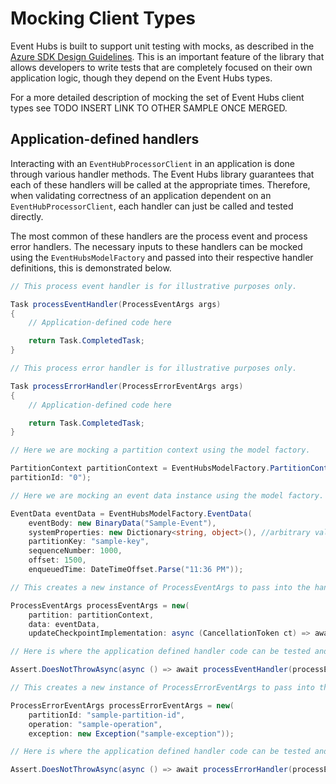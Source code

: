 # Mocking Client Types

Event Hubs is built to support unit testing with mocks, as described in the [Azure SDK Design Guidelines](https://azure.github.io/azure-sdk/dotnet_introduction.html#dotnet-mocking). This is an important feature of the library that allows developers to write tests that are completely focused on their own application logic, though they depend on the Event Hubs types.

For a more detailed description of mocking the set of Event Hubs client types see TODO INSERT LINK TO OTHER SAMPLE ONCE MERGED.

## Application-defined handlers

Interacting with an `EventHubProcessorClient` in an application is done through various handler methods. The Event Hubs library guarantees that each of these handlers will be called at the appropriate times. Therefore, when validating correctness of an application dependent on an `EventHubProcessorClient`, each handler can just be called and tested directly.

The most common of these handlers are the process event and process error handlers. The necessary inputs to these handlers can be mocked using the `EventHubsModelFactory` and passed into their respective handler definitions, this is demonstrated below.

```C# Snippet:EventHubs_Sample08_CallingHandlersDirectly
// This process event handler is for illustrative purposes only.

Task processEventHandler(ProcessEventArgs args)
{
    // Application-defined code here

    return Task.CompletedTask;
}

// This process error handler is for illustrative purposes only.

Task processErrorHandler(ProcessErrorEventArgs args)
{
    // Application-defined code here

    return Task.CompletedTask;
}

// Here we are mocking a partition context using the model factory.

PartitionContext partitionContext = EventHubsModelFactory.PartitionContext(
partitionId: "0");

// Here we are mocking an event data instance using the model factory.

EventData eventData = EventHubsModelFactory.EventData(
    eventBody: new BinaryData("Sample-Event"),
    systemProperties: new Dictionary<string, object>(), //arbitrary value
    partitionKey: "sample-key",
    sequenceNumber: 1000,
    offset: 1500,
    enqueuedTime: DateTimeOffset.Parse("11:36 PM"));

// This creates a new instance of ProcessEventArgs to pass into the handler directly.

ProcessEventArgs processEventArgs = new(
    partition: partitionContext,
    data: eventData,
    updateCheckpointImplementation: async (CancellationToken ct) => await Task.CompletedTask); // arbitrary value

// Here is where the application defined handler code can be tested and validated.

Assert.DoesNotThrowAsync(async () => await processEventHandler(processEventArgs));

// This creates a new instance of ProcessErrorEventArgs to pass into the handler directly.

ProcessErrorEventArgs processErrorEventArgs = new(
    partitionId: "sample-partition-id",
    operation: "sample-operation",
    exception: new Exception("sample-exception"));

// Here is where the application defined handler code can be tested and validated.

Assert.DoesNotThrowAsync(async () => await processErrorHandler(processErrorEventArgs));
```